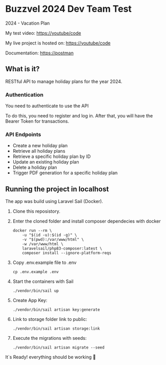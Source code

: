 # Buzzvel 2024 Dev Team Test
2024 - Vacation Plan

My test video: [https://youtube/code](https://youtube/code)

My live project is hosted on:  [https://youtube/code](https://youtube/code)

Documentation:  [https://postman](https://postman)

## What is it?

RESTful API to manage holiday plans for the year 2024.

### Authentication
You need to authenticate to use the API

To do this, you need to register and log in. After that, you will have the Bearer Token for transactions.

### API Endpoints
- Create a new holiday plan
- Retrieve all holiday plans
- Retrieve a specific holiday plan by ID
- Update an existing holiday plan
- Delete a holiday plan
- Trigger PDF generation for a specific holiday plan

## Running the project in localhost

The app was build using Laravel Sail (Docker).

1. Clone this reposistory.
2. Enter the cloned folder and install composer dependecies with docker

    ```
    docker run --rm \
        -u "$(id -u):$(id -g)" \
        -v "$(pwd):/var/www/html" \
        -w /var/www/html \
        laravelsail/php83-composer:latest \
        composer install --ignore-platform-reqs
    ```
3. Copy .env.example file to .env

    ```
    cp .env.example .env
    ```
3. Start the containers with Sail
    ```
    ./vendor/bin/sail up
    ```
5. Create App Key: 
    ```
    ./vendor/bin/sail artisan key:generate
    ```
6. Link to storage folder link to public: 
    ```
    ./vendor/bin/sail artisan storage:link
    ```
7. Execute the migrations with seeds: 
    ```
    ./vendor/bin/sail artisan migrate --seed
    ```

It`s Ready! everything should be working 🤣